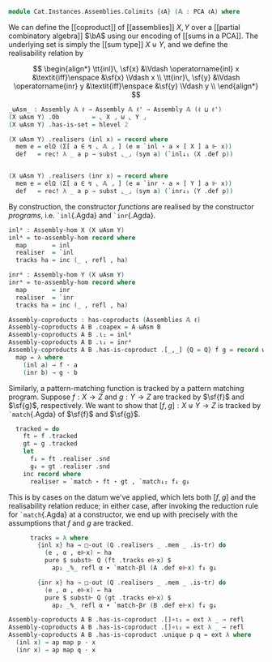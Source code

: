 <!--
```agda
open import Cat.Instances.Assemblies
open import Cat.Diagram.Coproduct
open import Cat.Prelude

open import Data.Partial.Total
open import Data.Partial.Base
open import Data.Vec.Base using ([] ; _∷_)
open import Data.Sum hiding ([_,_])

open import Realisability.PCA

import Realisability.PCA.Sugar
import Realisability.Data.Sum
import Realisability.Base
```
-->

```agda
module Cat.Instances.Assemblies.Colimits {ℓA} (𝔸 : PCA ℓA) where
```

<!--
```agda
open Realisability.PCA.Sugar 𝔸
open Realisability.Data.Sum 𝔸
open Realisability.Base 𝔸

open is-coproduct
open Coproduct

private variable
  ℓ ℓ' : Level
  X Y Z : Assembly 𝔸 ℓ
```
-->

We can define the [[coproduct]] of [[assemblies]] $X, Y$ over a
[[partial combinatory algebra]] $\bA$ using our encoding of [[sums in a
PCA]]. The underlying set is simply the [[sum type]] $X \uplus Y$, and
we define the realisability relation by

$$
\begin{align*}
\tt{inl}\, \sf{x} &\Vdash \operatorname{inl} x &\textit{iff}\enspace &\sf{x} \Vdash x \\
\tt{inr}\, \sf{y} &\Vdash \operatorname{inr} y &\textit{iff}\enspace &\sf{y} \Vdash y \\
\end{align*}
$$

```agda
_⊎Asm_ : Assembly 𝔸 ℓ → Assembly 𝔸 ℓ' → Assembly 𝔸 (ℓ ⊔ ℓ')
(X ⊎Asm Y) .Ob         = ⌞ X ⌟ ⊎ ⌞ Y ⌟
(X ⊎Asm Y) .has-is-set = hlevel 2

(X ⊎Asm Y) .realisers (inl x) = record where
  mem e = elΩ (Σ[ a ∈ ↯ ⌞ 𝔸 ⌟ ] (e ≡ `inl ⋆ a × [ X ] a ⊩ x))
  def   = rec! λ _ a p → subst ⌞_⌟ (sym a) (`inl↓₁ (X .def p))


(X ⊎Asm Y) .realisers (inr x) = record where
  mem e = elΩ (Σ[ a ∈ ↯ ⌞ 𝔸 ⌟ ] (e ≡ `inr ⋆ a × [ Y ] a ⊩ x))
  def   = rec! λ _ a p → subst ⌞_⌟ (sym a) (`inr↓₁ (Y .def p))
```

<!--
```agda
(X ⊎Asm Y) .realised (inl x) = do
  (p , rx) ← X .realised x
  inc (`inl ⋆ p , inc (p , refl , rx))

(X ⊎Asm Y) .realised (inr x) = do
  (p , rx) ← Y .realised x
  inc (`inr ⋆ p , inc (p , refl , rx))
```
-->

By construction, the constructor *functions* are realised by the
constructor *programs*, i.e. `` `inl ``{.Agda} and `` `inr ``{.Agda}.

```agda
inlᴬ : Assembly-hom X (X ⊎Asm Y)
inlᴬ = to-assembly-hom record where
  map       = inl
  realiser  = `inl
  tracks ha = inc (_ , refl , ha)

inrᴬ : Assembly-hom Y (X ⊎Asm Y)
inrᴬ = to-assembly-hom record where
  map       = inr
  realiser  = `inr
  tracks ha = inc (_ , refl , ha)
```

```agda
Assembly-coproducts : has-coproducts (Assemblies 𝔸 ℓ)
Assembly-coproducts A B .coapex = A ⊎Asm B
Assembly-coproducts A B .ι₁ = inlᴬ
Assembly-coproducts A B .ι₂ = inrᴬ
Assembly-coproducts A B .has-is-coproduct .[_,_] {Q = Q} f g = record where
  map = λ where
    (inl a) → f · a
    (inr b) → g · b
```

Similarly, a pattern-matching function is tracked by a pattern matching
program. Suppose $f : X \to Z$ and $g : Y \to Z$ are tracked by $\sf{f}$
and $\sf{g}$, respectively. We want to show that $[f, g] : X \uplus Y
\to Z$ is tracked by `` `match ``{.Agda} of $\sf{f}$ and $\sf{g}$.

```agda
  tracked = do
    ft ← f .tracked
    gt ← g .tracked
    let
      f↓ = ft .realiser .snd
      g↓ = gt .realiser .snd
    inc record where
      realiser = `match ⋆ ft ⋆ gt , `match↓₂ f↓ g↓
```

This is by cases on the datum we've applied, which lets both $[f, g]$
and the realisability relation reduce; in either case, after invoking
the reduction rule for `` `match ``{.Agda} at a constructor, we end up
with precisely with the assumptions that $f$ and $g$ are tracked.

```agda
      tracks = λ where
        {inl x} ha → □-out (Q .realisers _ .mem _ .is-tr) do
          (e , α , e⊩x) ← ha
          pure $ subst⊩ Q (ft .tracks e⊩x) $
            ap₂ _%_ refl α ∙ `match-βl (A .def e⊩x) f↓ g↓

        {inr x} ha → □-out (Q .realisers _ .mem _ .is-tr) do
          (e , α , e⊩x) ← ha
          pure $ subst⊩ Q (gt .tracks e⊩x) $
            ap₂ _%_ refl α ∙ `match-βr (B .def e⊩x) f↓ g↓

Assembly-coproducts A B .has-is-coproduct .[]∘ι₁ = ext λ _ → refl
Assembly-coproducts A B .has-is-coproduct .[]∘ι₂ = ext λ _ → refl
Assembly-coproducts A B .has-is-coproduct .unique p q = ext λ where
  (inl x) → ap map p · x
  (inr x) → ap map q · x
```
